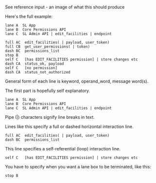See reference input - an image of what this should produce

Here's the full example:

    lane A  SL App
    lane B  Core Permissions API
    lane C  SL Admin API | edit_facilities | endpoint

    full AC  edit_facilities( | payload, user_token)
    full CB  get_user_permissions( | token)
    dash BC  permissions_list
    stop B
    self C   [has EDIT_FACILITIES permission] | store changes etc
    dash CA  status_ok, payload
    self C   [no permission]
    dash CA  status_not_authorized


General form of each line is keyword, operand_word, message word(s).

The first part is hopefully self explanatory.

    lane A  SL App
    lane B  Core Permissions API
    lane C  SL Admin API | edit_facilities | endpoint

Pipe (|) characters signify line breaks in text.

Lines like this specify a full or dashed horizontal interaction line.

    full AC  edit_facilities( | payload, user_token)
    dash BC  permissions_list


This line specifies a self-referential (loop) interaction line.

    self C   [has EDIT_FACILITIES permission] | store changes etc

You have to specify when you want a lane box to be terminated, like this:

    stop B
